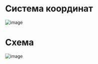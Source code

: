 # Система координат
![image](https://github.com/p1petto/Arduino-team/assets/108504552/f0b7db8a-94d0-4e86-ae84-ac44cc5732ba)


# Схема
![image](https://github.com/p1petto/Arduino-team/assets/108504552/e32dfce5-837b-4c65-b1fb-cbf7e90557b2)
